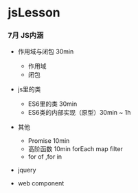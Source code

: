 # jsLesson
### 7月 JS内涵
- 作用域与闭包 30min
    - 作用域 
    - 闭包
- js里的类
    - ES6里的类 30min
    - ES6类的内部实现（原型）30min ~ 1h
- 其他
    - Promise 10min
    - 高阶函数 10min forEach map filter
    - for of ,for in

- jquery
- web component
